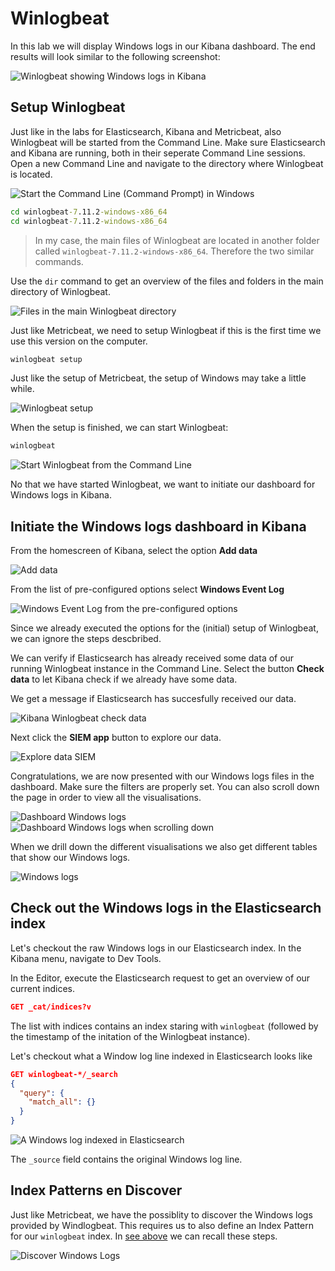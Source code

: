 # Winlogbeat

In this lab we will display Windows logs in our Kibana dashboard. The end results will look similar to the following screenshot:

![Winlogbeat showing Windows logs in Kibana](img/screenshot_winlogbeat_host_selecteerd_2_visualisaties.PNG)


## Setup Winlogbeat

Just like in the labs for Elasticsearch, Kibana and Metricbeat, also Winlogbeat will be started from the Command Line. Make sure Elasticsearch and Kibana are running, both in their seperate Command Line sessions. Open a new Command Line and navigate to the directory where Winlogbeat is located.


![Start the Command Line (Command Prompt) in Windows](img/start_command_prompt_windows.jpg)


```bat
cd winlogbeat-7.11.2-windows-x86_64
cd winlogbeat-7.11.2-windows-x86_64
```

> In my case, the main files of Winlogbeat are located in another folder called `winlogbeat-7.11.2-windows-x86_64`. Therefore the two similar commands.


Use the `dir` command to get an overview of the files and folders in the main directory of Winlogbeat. 

![Files in the main Winlogbeat directory](img/screenshot_overview_winlogbeat.PNG)


Just like Metricbeat, we need to setup Winlogbeat if this is the first time we use this version on the computer.

```bat
winlogbeat setup
```

Just like the setup of Metricbeat, the setup of Windows may take a little while.

![Winlogbeat setup](img/screenshot_winlogbeat_setup_eerste_keer.PNG)


When the setup is finished, we can start Winlogbeat:

```bat
winlogbeat
```

![Start Winlogbeat from the Command Line](img/screenshot_winlogbeat_gestart.PNG)


No that we have started Winlogbeat, we want to initiate our dashboard for Windows logs in Kibana.


## Initiate the Windows logs dashboard in Kibana


From the homescreen of Kibana, select the option **Add data**

![Add data](img/screenshot_homepage_kibana.PNG)



From the list of pre-configured options select **Windows Event Log**

![Windows Event Log from the pre-configured options](img/screenshot_windows_adddata_winlogbeat.PNG)


Since we already executed the options for the (initial) setup of Winlogbeat, we can ignore the steps descbribed. 

We can verify if Elasticsearch has already received some data of our running Winlogbeat instance in the Command Line. Select the button **Check data** to let Kibana check if we already have some data.

We get a message if Elasticsearch has succesfully received our data.


![Kibana Winlogbeat check data](img/screenshot_winlogbeat_stap_4_klik_data_received_.PNG)


Next click the **SIEM app** button to explore our data.

![Explore data SIEM](img/screenshot_winlog_beat_done_check_siem_app.PNG)


Congratulations, we are now presented with our Windows logs files in the dashboard. Make sure the filters are properly set. You can also scroll down the page in order to view all the visualisations.

![Dashboard Windows logs](img/winlogbeat_siem_app_empty.PNG)
![Dashboard Windows logs when scrolling down](img/winlogbeat_screenshot_siem_scroll_naar_beneden_events.PNG)


When we drill down the different visualisations we also get different tables that show our Windows logs.

![Windows logs](img/screenshot_winlogbeat_host_selecteerd_2_visualisaties.PNG)


## Check out the Windows logs in the Elasticsearch index

Let's checkout the raw Windows logs in our Elasticsearch index. In the Kibana menu, navigate to Dev Tools.

In the Editor, execute the Elasticsearch request to get an overview of our current indices.


```json
GET _cat/indices?v
```

The list with indices contains an index staring with `winlogbeat` (followed by the timestamp of the initation of the Winlogbeat instance).


Let's checkout what a Window log line indexed in Elasticsearch looks like

```json
GET winlogbeat-*/_search
{
  "query": {
    "match_all": {}
  }
}
```

![A Windows log indexed in Elasticsearch](img/screenshot_voorbeeld_output_winlogbeat_document_bekijken.PNG)



The `_source` field contains the original Windows log line.

 
## Index Patterns en Discover


Just like Metricbeat, we have the possiblity to discover the Windows logs provided by Windlogbeat. This requires us to also define an Index Pattern for our `winlogbeat` index. In [see above](##specify-index-patterns) we can recall these steps.


![Discover Windows Logs](img/screenshot_winlogbeat_discover.PNG)






